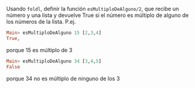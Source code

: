 Usando `foldl`, definir la función `esMultiploDeAlguno/2`, que recibe un número y una lista y
devuelve True si el número es múltiplo de alguno de los números de la lista. P.ej.

```haskell
Main> esMultiploDeAlguno 15 [2,3,4]
True,
```
porque 15 es múltiplo de 3

```haskell
Main> esMultiploDeAlguno 34 [3,4,5]
False
```
porque 34 no es múltiplo de ninguno de los 3
